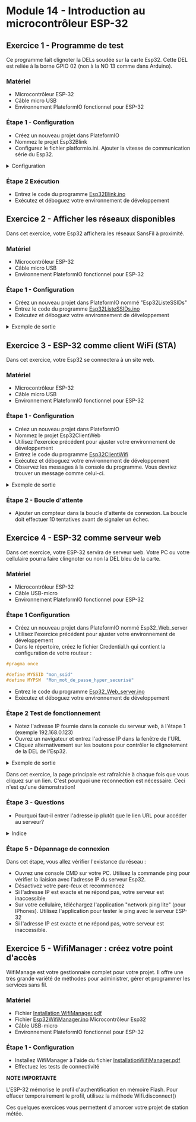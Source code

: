 # Module 14 - Introduction au microcontrôleur ESP-32

## Exercice 1 - Programme de test

Ce programme fait clignoter la DELs soudée sur la carte Esp32. Cette DEL est reliée à la borne GPIO 02 (non à la NO 13 comme dans Arduino).

### Matériel

- Microcontrôleur ESP-32
- Câble micro USB
- Environnement PlateformIO fonctionnel pour ESP-32

### Étape 1 - Configuration

- Créez un nouveau projet dans PlateformIO
- Nommez le projet Esp32Blink
- Configurez le fichier platformio.ini. Ajouter la vitesse de communication série du Esp32.

<details>
    <summary>Configuration </summary>

```ini
[env:esp32doit-devkit-v1]
platform = espressif32
board = esp32doit-devkit-v1
framework = arduino
monitor_speed = 115200
```

</details>

### Étape 2 Exécution

- Entrez le code du programme [Esp32Blink.ino](CorrectionPartielleEsp32/Esp32Blink.ino)
- Exécutez et déboguez votre environnement de développement

## Exercice 2 - Afficher les réseaux disponibles

Dans cet exercice, votre Esp32 affichera les réseaux SansFil à proximité.

### Matériel

- Microcontrôleur ESP-32
- Câble micro USB
- Environnement PlateformIO fonctionnel pour ESP-32

### Étape 1 - Configuration

- Créez un nouveau projet dans PlateformIO nommé "Esp32ListeSSIDs"
- Entrez le code du programme [Esp32ListeSSIDs.ino](CorrectionPartielleEsp32/Esp32ListeSSIDs.ino)
- Exécutez et déboguez votre environnement de développement

<details>
    <summary>Exemple de sortie</summary>

```
scan start
scan done
3 networks found
1: MONSERVEURINTERNET (-25)*
2: monImprimanteWifi (-30)*
3: MonVoisinEloigne (-90)*
```

</details>

## Exercice 3 - ESP-32 comme client WiFi (STA)

Dans cet exercice, votre Esp32 se connectera à un site web.

### Matériel

- Microcontrôleur ESP-32
- Câble micro USB
- Environnement PlateformIO fonctionnel pour ESP-32

### Étape 1 - Configuration

- Créez un nouveau projet dans PlateformIO
- Nommez le projet Esp32ClientWeb
- Utilisez l'exercice précédent pour ajuster votre environnement de développement
- Entrez le code du programme [Esp32ClientWifi](CorrectionPartielleEsp32/Esp32ClientWifi.ino)
- Exécutez et déboguez votre environnement de développement
- Observez les messages à la  console  du programme. Vous devriez trouver un message comme celui-ci.

<details>
    <summary>Exemple de sortie</summary>

```
Try to Connect to: MONSERVEURINTERNET
............Connected to wifi
SSID:  MONSERVEURINTERNET
IP Address: 192.168.XXX.YYY
signal strength (RSSI):-26 dBm
```

</details>

### Étape 2 - Boucle d'attente

- Ajouter un compteur dans la boucle d'attente de connexion. La boucle doit effectuer 10 tentatives avant de signaler un échec.

## Exercice 4 - ESP-32 comme serveur web

Dans cet exercice, votre ESP-32 servira de serveur web. Votre PC ou votre cellulaire pourra faire clingnoter ou non la DEL bleu de la carte.

### Matériel

- Microcontrôleur ESP-32
- Câble USB-micro
- Environnement PlateformIO fonctionnel pour ESP-32

### Étape 1 Configuration

- Créez un nouveau projet dans PlateformIO nommé Esp32_Web_server
- Utilisez l'exercice précédent pour ajuster votre environnement de développement
- Dans le répertoire, créez le fichier Credential.h qui contient la configuration de votre routeur :

```cpp
#pragma once

#define MYSSID "mon_ssid"
#define MYPSW  "Mon_mot_de_passe_hyper_securisé"
```

- Entrez le code du programme [Esp32_Web_server.ino](CorrectionPartielleEsp32/Esp32_Web_server.ino)
- Exécutez et déboguez votre environnement de développement

### Étape 2 Test de fonctionnement

- Notez l'adresse IP fournie dans la console du serveur web, à l'étape 1 (exemple 192.168.0.123)
- Ouvrez un navigateur et entrez l'adresse IP dans la fenêtre de l'URL
- Cliquez alternativement sur les boutons pour contrôler le clignotement de la DEL de l'Esp32.

<details>
    <summary>Exemple de sortie</summary>

```
New Client.
GET /L HTTP/1.1
Host: 192.168.0.195
User-Agent: Mozilla/5.0 (Windows NT 10.0; 
Win64; x64; rv:85.0) Gecko/20100101 Firefox/85.0
Accept: text/html,application/xhtml+xml,
application/xml;q=0.9,image/webp,*/*;q=0.8
Accept-Language: fr,fr-FR;q=0.8,en-US;q=0.5,en;
q=0.3
Accept-Encoding: gzip, deflate
Connection: keep-alive
Referer: http://192.168.0.XXX/H
Upgrade-Insecure-Requests: 1
```

</details>

Dans cet exercice, la page principale est rafraîchie à chaque fois que vous cliquez sur un lien. C'est pourquoi une reconnection est nécessaire. Ceci n'est qu'une démonstration!

### Étape 3 - Questions

- Pourquoi faut-il entrer l'adresse ip plutôt que le lien URL pour accéder au serveur?

<details>
    <summary>Indice</summary>

- Aucune configuration DNS est disponible pour ce site web.

</details>

### Étape 5 - Dépannage de connexion

Dans cet étape, vous allez vérifier l'existance du réseau :

- Ouvrez une console CMD sur votre PC. Utilisez la commande ping pour vérifier la liaision avec l'adresse IP du serveur Esp32.
- Désactivez votre pare-feux et recommencez
- Si l'adresse IP est exacte et ne répond pas, votre serveur est inaccessible
- Sur votre cellulaire, téléchargez l'application "network ping lite" (pour IPhones).  Utilisez l'application pour tester le ping avec le serveur ESP-32
- Si l'adresse IP est exacte et ne répond pas, votre serveur est inaccessible.

## Exercice 5 - WifiManager : créez votre point d'accès

WifiManage est votre gestionnaire complet pour votre projet. Il offre une très grande variété de méthodes pour administrer, gérer et programmer les services sans fil.

### Matériel

- Fichier [Installation WifiManager.pdf](CorrectionPartielleEsp32/InstallationWifiManager.pdf)
- Fichier [Esp32WifiManager.ino](CorrectionPartielleEsp32/Esp32WifiManager.ino)
Microcontrôleur Esp32
- Câble USB-micro
- Environnement PlateformIO fonctionnel pour ESP-32

### Étape 1 - Configuration

- Installez WifiManager à l'aide du fichier [InstallationWifiManager.pdf](CorrectionPartielleEsp32/InstallationWifiManager.pdf)
- Effectuez les tests de connectivité

**NOTE IMPORTANTE**

L'ESP-32 mémorise le profil d'authentification en mémoire Flash. Pour effacer temporairement le profil, utilisez la méthode Wifi.disconnect()
 
Ces quelques exercices vous permettent d'amorcer votre projet de station météo.
